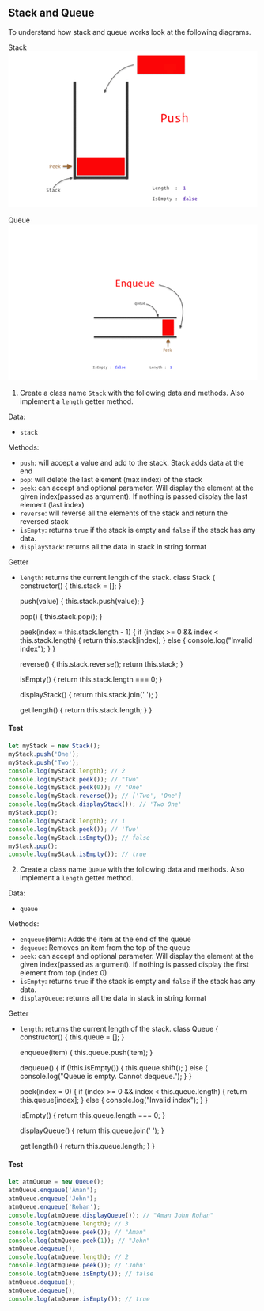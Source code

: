 ## Stack and Queue

To understand how stack and queue works look at the following diagrams.

Stack
![Stack](../assets/stack.gif)

Queue
![Queue](../assets/queue.gif)

1. Create a class name `Stack` with the following data and methods. Also implement a `length` getter method.

Data:

- `stack`

Methods:

- `push`: will accept a value and add to the stack. Stack adds data at the end
- `pop`: will delete the last element (max index) of the stack
- `peek`: can accept and optional parameter. Will display the element at the given index(passed as argument). If nothing is passed display the last element (last index)
- `reverse`: will reverse all the elements of the stack and return the reversed stack
- `isEmpty`: returns `true` if the stack is empty and `false` if the stack has any data.
- `displayStack`: returns all the data in stack in string format

Getter

- `length`: returns the current length of the stack.
class Stack {
  constructor() {
    this.stack = [];
  }

  push(value) {
    this.stack.push(value);
  }

  pop() {
    this.stack.pop();
  }

  peek(index = this.stack.length - 1) {
    if (index >= 0 && index < this.stack.length) {
      return this.stack[index];
    } else {
      console.log("Invalid index");
    }
  }

  reverse() {
    this.stack.reverse();
    return this.stack;
  }

  isEmpty() {
    return this.stack.length === 0;
  }

  displayStack() {
    return this.stack.join(' ');
  }

  get length() {
    return this.stack.length;
  }
}


#### Test

```js
let myStack = new Stack();
myStack.push('One');
myStack.push('Two');
console.log(myStack.length); // 2
console.log(myStack.peek()); // "Two"
console.log(myStack.peek(0)); // "One"
console.log(myStack.reverse()); // ['Two', 'One']
console.log(myStack.displayStack()); // 'Two One'
myStack.pop();
console.log(myStack.length); // 1
console.log(myStack.peek()); // 'Two'
console.log(myStack.isEmpty()); // false
myStack.pop();
console.log(myStack.isEmpty()); // true
```

2. Create a class name `Queue` with the following data and methods. Also implement a `length` getter method.

Data:

- `queue`

Methods:

- `enqueue`(item): Adds the item at the end of the queue
- `dequeue`: Removes an item from the top of the queue
- `peek`: can accept and optional parameter. Will display the element at the given index(passed as argument). If nothing is passed display the first element from top (index 0)
- `isEmpty`: returns `true` if the stack is empty and `false` if the stack has any data.
- `displayQueue`: returns all the data in stack in string format

Getter

- `length`: returns the current length of the stack.
class Queue {
  constructor() {
    this.queue = [];
  }

  enqueue(item) {
    this.queue.push(item);
  }

  dequeue() {
    if (!this.isEmpty()) {
      this.queue.shift();
    } else {
      console.log("Queue is empty. Cannot dequeue.");
    }
  }

  peek(index = 0) {
    if (index >= 0 && index < this.queue.length) {
      return this.queue[index];
    } else {
      console.log("Invalid index");
    }
  }

  isEmpty() {
    return this.queue.length === 0;
  }

  displayQueue() {
    return this.queue.join(' ');
  }

  get length() {
    return this.queue.length;
  }
}

#### Test

```js
let atmQueue = new Queue();
atmQueue.enqueue('Aman');
atmQueue.enqueue('John');
atmQueue.enqueue('Rohan');
console.log(atmQueue.displayQueue()); // "Aman John Rohan"
console.log(atmQueue.length); // 3
console.log(atmQueue.peek()); // "Aman"
console.log(atmQueue.peek(1)); // "John"
atmQueue.dequeue();
console.log(atmQueue.length); // 2
console.log(atmQueue.peek()); // 'John'
console.log(atmQueue.isEmpty()); // false
atmQueue.dequeue();
atmQueue.dequeue();
console.log(atmQueue.isEmpty()); // true
```

